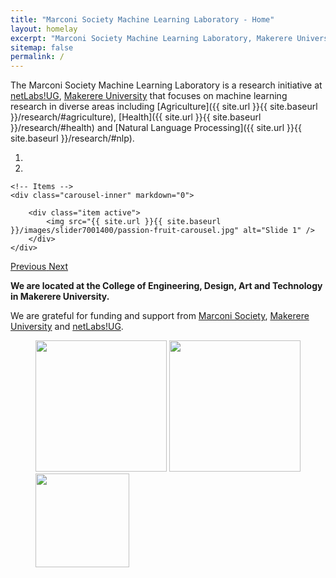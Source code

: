 ```yaml
---
title: "Marconi Society Machine Learning Laboratory - Home"
layout: homelay
excerpt: "Marconi Society Machine Learning Laboratory, Makerere University."
sitemap: false
permalink: /
---
```


The Marconi Society Machine Learning Laboratory is a research initiative at [netLabs!UG](http://www.netlabsug.org/),
[Makerere University](https://www.mak.ac.ug/) that focuses on machine learning research in diverse areas including [Agriculture]({{ site.url }}{{ site.baseurl }}/research/#agriculture), [Health]({{ site.url }}{{ site.baseurl }}/research/#health) and [Natural Language Processing]({{ site.url }}{{ site.baseurl }}/research/#nlp).


<div markdown="0" id="carousel" class="carousel slide" data-ride="carousel" data-interval="5000" data-pause="hover" >
    <!-- Menu -->
    <ol class="carousel-indicators">
        <li data-target="#carousel" data-slide-to="0" class="active"></li>
        <li data-target="#carousel" data-slide-to="1"></li>
        <!-- <li data-target="#carousel" data-slide-to="2"></li> -->
        <!-- <li data-target="#carousel" data-slide-to="3"></li> -->
        <!-- <li data-target="#carousel" data-slide-to="4"></li> -->
        <!-- <li data-target="#carousel" data-slide-to="5"></li> -->
        <!-- <li data-target="#carousel" data-slide-to="6"></li> -->
    </ol>

    <!-- Items -->
    <div class="carousel-inner" markdown="0">

        <div class="item active">
            <img src="{{ site.url }}{{ site.baseurl }}/images/slider7001400/passion-fruit-carousel.jpg" alt="Slide 1" />
        </div>
    </div>
  <a class="left carousel-control" href="#carousel" role="button" data-slide="prev">
    <span class="glyphicon glyphicon-chevron-left" aria-hidden="true"></span>
    <span class="sr-only">Previous</span>
  </a>
  <a class="right carousel-control" href="#carousel" role="button" data-slide="next">
    <span class="glyphicon glyphicon-chevron-right" aria-hidden="true"></span>
    <span class="sr-only">Next</span>
  </a>
</div>

**We are located at the College of Engineering, Design, Art and Technology in Makerere University.**

We are grateful for funding and support from [Marconi Society](https://marconisociety.org/), [Makerere University](https://www.mak.ac.ug/) and [netLabs!UG](http://www.netlabsug.org/).

<figure class="fourth">
  <img src="{{ site.url }}{{ site.baseurl }}/images/logopic/Marconi.png" style="width: 210px">
  <img src="{{ site.url }}{{ site.baseurl }}/images/logopic/cropped-netLabsUG-small.png" style="width: 210px">
  <img src="{{ site.url }}{{ site.baseurl }}/images/logopic/mak-logo-sm.png" style="width: 150px">
</figure>
